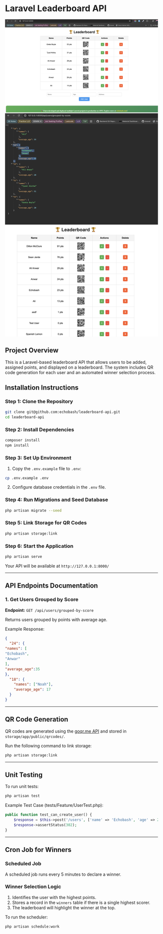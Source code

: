 # Laravel Leaderboard API
![Leaderboard](https://github.com/echobash/leaderboard-api/blob/main/screenshots/Leaderboard1.png)
![Leaderboard](https://github.com/echobash/leaderboard-api/blob/main/screenshots/Leaderboard2.png)
![Leaderboard](https://github.com/echobash/leaderboard-api/blob/main/screenshots/Leaderboard3.png)

## Project Overview
This is a Laravel-based leaderboard API that allows users to be added, assigned points, and displayed on a leaderboard. The system includes QR code generation for each user and an automated winner selection process.

## Installation Instructions

### Step 1: Clone the Repository
```sh
git clone git@github.com:echobash/leaderboard-api.git
cd leaderboard-api
```

### Step 2: Install Dependencies
```sh
composer install
npm install
```

### Step 3: Set Up Environment
1. Copy the `.env.example` file to `.env`:
```sh
cp .env.example .env
```
2. Configure database credentials in the `.env` file.

### Step 4: Run Migrations and Seed Database
```sh
php artisan migrate --seed
```

### Step 5: Link Storage for QR Codes
```sh
php artisan storage:link
```

### Step 6: Start the Application
```sh
php artisan serve
```
Your API will be available at `http://127.0.0.1:8000/`

---

## API Endpoints Documentation

### 1. Get Users Grouped by Score
**Endpoint:** `GET /api/users/grouped-by-score`

Returns users grouped by points with average age.

Example Response:
```json
{
  "24": {
"names": [
"Echobash",
"Anwar"
],
"average_age":35
},
  "18": {
    "names": ["Noah"],
    "average_age": 17
  }
}
```

---

## QR Code Generation
QR codes are generated using the [goqr.me API](https://goqr.me/api/) and stored in `storage/app/public/qrcodes/`.

Run the following command to link storage:
```sh
php artisan storage:link
```

---

## Unit Testing
To run unit tests:
```sh
php artisan test
```

Example Test Case (tests/Feature/UserTest.php):
```php
public function test_can_create_user() {
    $response = $this->post('/users', ['name' => 'Echobash', 'age' => 29, 'address' => 'Gurgao']);
    $response->assertStatus(302);
}
```

---

## Cron Job for Winners
### Scheduled Job
A scheduled job runs every 5 minutes to declare a winner.

### Winner Selection Logic
1. Identifies the user with the highest points.
2. Stores a record in the `winners` table if there is a single highest scorer.
3. The leaderboard will highlight the winner at the top.

To run the scheduler:
```sh
php artisan schedule:work
